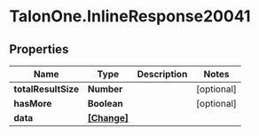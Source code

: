 # TalonOne.InlineResponse20041

## Properties

Name | Type | Description | Notes
------------ | ------------- | ------------- | -------------
**totalResultSize** | **Number** |  | [optional] 
**hasMore** | **Boolean** |  | [optional] 
**data** | [**[Change]**](Change.md) |  | 


